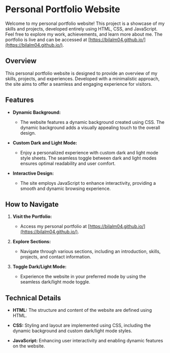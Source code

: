 # Personal Portfolio Website

Welcome to my personal portfolio website! This project is a showcase of my skills and projects, developed entirely using HTML, CSS, and JavaScript. Feel free to explore my work, achievements, and learn more about me. The portfolio is live and can be accessed at [https://bilalm04.github.io/](https://bilalm04.github.io/).

## Overview

This personal portfolio website is designed to provide an overview of my skills, projects, and experiences. Developed with a minimalistic approach, the site aims to offer a seamless and engaging experience for visitors.

## Features

- **Dynamic Background:**
  - The website features a dynamic background created using CSS. The dynamic background adds a visually appealing touch to the overall design.

- **Custom Dark and Light Mode:**
  - Enjoy a personalized experience with custom dark and light mode style sheets. The seamless toggle between dark and light modes ensures optimal readability and user comfort.

- **Interactive Design:**
  - The site employs JavaScript to enhance interactivity, providing a smooth and dynamic browsing experience.

## How to Navigate

1. **Visit the Portfolio:**
   - Access my personal portfolio at [https://bilalm04.github.io/](https://bilalm04.github.io/).

2. **Explore Sections:**
   - Navigate through various sections, including an introduction, skills, projects, and contact information.

3. **Toggle Dark/Light Mode:**
   - Experience the website in your preferred mode by using the seamless dark/light mode toggle.

## Technical Details

- **HTML:** The structure and content of the website are defined using HTML.

- **CSS:** Styling and layout are implemented using CSS, including the dynamic background and custom dark/light mode styles.

- **JavaScript:** Enhancing user interactivity and enabling dynamic features on the website.
